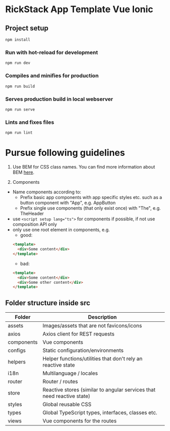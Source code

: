 # RickStack App Template Vue Ionic

## Project setup

```
npm install
```

### Run with hot-reload for development

```
npm run dev
```

### Compiles and minifies for production

```
npm run build
```

### Serves production build in local webserver

```
npm run serve
```

### Lints and fixes files

```
npm run lint
```

# Pursue following guidelines

1. Use BEM for CSS class names. You can find more information about BEM [here](http://getbem.com/).

2. Components

- Name components according to:
  - Prefix basic app components with app specific styles etc. such as a button component with "App", e.g. AppButton
  - Prefix single use components (that only exist once) with "The", e.g. TheHeader
- use `<script setup lang="ts">` for components if possible, if not use composition API only
- only use one root element in components, e.g.
  - good:
  ```html
  <template>
    <div>Some content</div>
  </template>
  ```
  - bad:
  ```html
  <template>
    <div>Some content</div>
    <div>Some other content</div>
  </template>
  ```

## Folder structure inside src

| Folder     | Description                                                            |
| ---------- | ---------------------------------------------------------------------- |
| assets     | Images/assets that are not favicons/icons                              |
| axios      | Axios client for REST requests                                         |
| components | Vue components                                                         |
| configs    | Static configuration/environments                                      |
| helpers    | Helper functions/utilities that don't rely an reactive state           |
| i18n       | Multilanguage / locales                                                |
| router     | Router / routes                                                        |
| store      | Reactive stores (similar to angular services that need reactive state) |
| styles     | Global reusable CSS                                                    |
| types      | Global TypeScript types, interfaces, classes etc.                      |
| views      | Vue components for the routes                                          |
